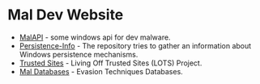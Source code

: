# Mal Dev Website

+ [MalAPI](https://malapi.io/) - some windows api for dev malware.
+ [Persistence-Info](https://persistence-info.github.io/) - The repository tries to gather an information about Windows persistence mechanisms.
+ [Trusted Sites](https://lots-project.com/) - Living Off Trusted Sites (LOTS) Project.
+ [Mal Databases](https://unprotect.it/) - Evasion Techniques Databases.